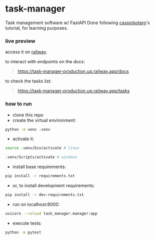 # task-manager

Task management software w/ FastAPI
Done following [cassiobotaro](https://github.com/cassiobotaro/do_zero_a_implantacao/)'s tutorial, for learning purposes.

### live preview

access it on [railway](https://task-manager-production.up.railway.app/).

to interact with endpoints on the docs:
> https://task-manager-production.up.railway.app/docs

to check the tasks list:
> https://task-manager-production.up.railway.app/tasks

### how to run

-   clone this repo
-   create the virtual environment:

```sh
python -m venv .venv
```

-   activate it:

```sh
source .venv/bin/activate # linux

.venv/Scripts/activate # windows
```

-   install base requirements:

```sh
pip install -r requirements.txt
```

-   or, to install development requirements:

```sh
pip install -r dev-requirements.txt
```

-   run on localhost:8000:

```sh
uvicorn --reload task_manager.manager:app
```

- execute tests:

```sh
python -m pytest
```
